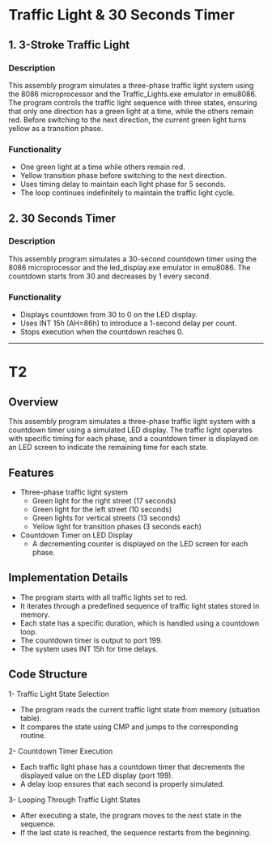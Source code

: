 # Traffic Light & 30 Seconds Timer

## 1. 3-Stroke Traffic Light

### Description

This assembly program simulates a three-phase traffic light system using the 8086 microprocessor and the Traffic_Lights.exe emulator in emu8086. The program controls the traffic light sequence with three states, ensuring that only one direction has a green light at a time, while the others remain red. Before switching to the next direction, the current green light turns yellow as a transition phase.

### Functionality
- One green light at a time while others remain red.
- Yellow transition phase before switching to the next direction.
- Uses timing delay to maintain each light phase for 5 seconds.
- The loop continues indefinitely to maintain the traffic light cycle.

## 2. 30 Seconds Timer

### Description

This assembly program simulates a 30-second countdown timer using the 8086 microprocessor and the led_display.exe emulator in emu8086. The countdown starts from 30 and decreases by 1 every second.

### Functionality
- Displays countdown from 30 to 0 on the LED display.
- Uses INT 15h (AH=86h) to introduce a 1-second delay per count.
- Stops execution when the countdown reaches 0.

---
# T2

## Overview
This assembly program simulates a three-phase traffic light system with a countdown timer using a simulated LED display. The traffic light operates with specific timing for each phase, and a countdown timer is displayed on an LED screen to indicate the remaining time for each state.

## Features

- Three-phase traffic light system
  - Green light for the right street (17 seconds)
  - Green light for the left street (10 seconds)
  - Green lights for vertical streets (13 seconds)
  - Yellow light for transition phases (3 seconds each)
- Countdown Timer on LED Display
  - A decrementing counter is displayed on the LED screen for each phase.

## Implementation Details

- The program starts with all traffic lights set to red.
- It iterates through a predefined sequence of traffic light states stored in memory.
- Each state has a specific duration, which is handled using a countdown loop.
- The countdown timer is output to port 199.
- The system uses INT 15h for time delays.

## Code Structure

1- Traffic Light State Selection
- The program reads the current traffic light state from memory (situation table).
- It compares the state using CMP and jumps to the corresponding routine.

2- Countdown Timer Execution
- Each traffic light phase has a countdown timer that decrements the displayed value on the LED display (port 199).
- A delay loop ensures that each second is properly simulated.

3- Looping Through Traffic Light States
- After executing a state, the program moves to the next state in the sequence.
- If the last state is reached, the sequence restarts from the beginning.
